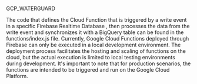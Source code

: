 GCP_WATERGUARD


The code that defines the Cloud Function that is triggered by a write event in a specific Firebase Realtime Database , then processes the data from the write event and synchronizes it with a BigQuery table can be found in the functions/index.js file. Currently, Google Cloud Functions deployed through Firebase can only be executed in a local development environment. The deployment process facilitates the hosting and scaling of functions on the cloud, but the actual execution is limited to local testing environments during development. It's important to note that for production scenarios, the functions are intended to be triggered and run on the Google Cloud Platform.
